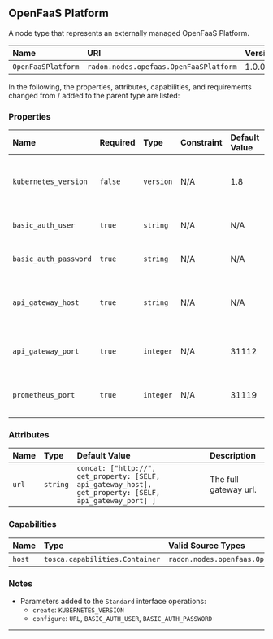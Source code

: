 ## OpenFaaS Platform

A node type that represents an externally managed OpenFaaS Platform.

| Name | URI | Version | Derived From |
|:---- |:--- |:------- |:------------ |
| `OpenFaaSPlatform` | `radon.nodes.opefaas.OpenFaaSPlatform` | 1.0.0 | `radon.nodes.abstract.CloudPlatform` |

In the following, the properties, attributes, capabilities, and requirements changed from / added to the parent type are listed:

### Properties

| Name | Required | Type | Constraint | Default Value | Description |
|:---- |:-------- |:---- |:---------- |:------------- |:----------- |
| `kubernetes_version` | `false` | `version` | N/A | 1.8 | The version of the Kubernetes cluster hosting this platform. |
| `basic_auth_user` | `true` | `string` | N/A | N/A | The username used for basic authentication. |
| `basic_auth_password` | `true` | `string` | N/A | N/A | The password used for basic authentication. |
| `api_gateway_host` | `true` | `string` | N/A | N/A | The host name to access OpenFaaS API gateway at. |
| `api_gateway_port` | `true` | `integer` | N/A | 31112 | The port to access OpenFaaS API gateway at. |
| `prometheus_port` | `true` | `integer` | N/A | 31119 | The port to access the Prometheus service at. |

### Attributes

| Name | Type | Default Value | Description |
|:---- |:---- |:------------- |:----------- |
| `url` | `string` | `concat: ["http://", get_property: [SELF, api_gateway_host], get_property: [SELF, api_gateway_port] ]` | The full gateway url. |

### Capabilities

| Name | Type | Valid Source Types | Occurrences |
|:---- |:---- |:------------------ |:----------- |
|`host`| `tosca.capabilities.Container` | `radon.nodes.openfaas.OpenFaasFunction` | [0,UNBOUNDED]

### Notes

* Parameters added to the `Standard` interface operations:
    * `create`: `KUBERNETES_VERSION`
    * `configure`: `URL`, `BASIC_AUTH_USER`, `BASIC_AUTH_PASSWORD`

---